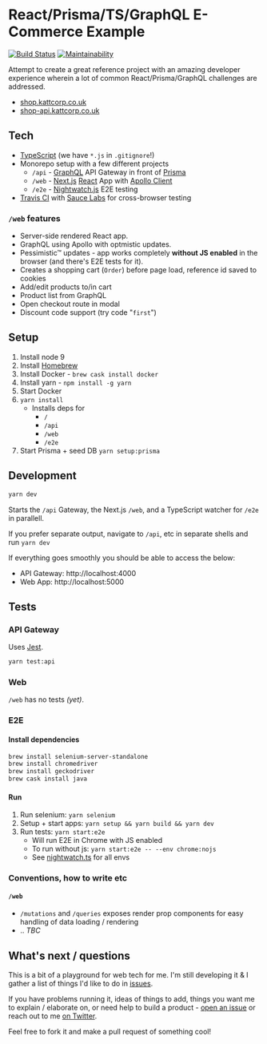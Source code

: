 # React/Prisma/TS/GraphQL E-Commerce Example

[![Build Status](https://travis-ci.org/KATT/shop.svg?branch=master)](https://travis-ci.org/KATT/shop) [![Maintainability](https://api.codeclimate.com/v1/badges/073d5e009a2b0cd2d0b9/maintainability)](https://codeclimate.com/github/KATT/shop/maintainability)

Attempt to create a great reference project with an amazing developer experience wherein a lot of common React/Prisma/GraphQL challenges are addressed.

- [shop.kattcorp.co.uk](https://shop.kattcorp.co.uk)
- [shop-api.kattcorp.co.uk](https://shop-api.kattcorp.co.uk)

## Tech

- [TypeScript](typescriptlang.org) (we have `*.js` in `.gitignore`!)
- Monorepo setup with a few different projects
  - `/api` - [GraphQL](http://graphql.org/) API Gateway in front of [Prisma](https://prismagraphql.com)
  - `/web` - [Next.js](https://github.com/zeit/next.js/) [React](https://reactjs.org/) App with [Apollo Client](https://www.apollographql.com/)
  - `/e2e` - [Nightwatch.js](http://nightwatchjs.org/) E2E testing
- [Travis CI](https://travis-ci.org) with [Sauce Labs](http://saucelabs.com/) for cross-browser testing

### `/web` features

- Server-side rendered React app.
- GraphQL using Apollo with optmistic updates.
- Pessimistic™ updates - app works completely **without JS enabled** in the browser (and there's E2E tests for it).
- Creates a shopping cart (`Order`) before page load, reference id saved to cookies
- Add/edit products to/in cart
- Product list from GraphQL
- Open checkout route in modal
- Discount code support (try code "`first`")

## Setup

1.  Install node 9
1.  Install [Homebrew](https://brew.sh/)
1.  Install Docker - `brew cask install docker`
1.  Install yarn - `npm install -g yarn`
1.  Start Docker
1.  `yarn install`
    - Installs deps for
      - `/`
      - `/api`
      - `/web`
      - `/e2e`
1.  Start Prisma + seed DB `yarn setup:prisma`

## Development

```sh
yarn dev
```

Starts the `/api` Gateway, the Next.js `/web`, and a TypeScript watcher for `/e2e` in parallell.

If you prefer separate output, navigate to `/api`, etc in separate shells and run `yarn dev`

If everything goes smoothly you should be able to access the below:

- API Gateway: http://localhost:4000
- Web App: http://localhost:5000

## Tests

### API Gateway

Uses [Jest](https://facebook.github.io/jest/).

```sh
yarn test:api
```

### Web

`/web` has no tests _(yet)_.

### E2E

#### Install dependencies

```sh
brew install selenium-server-standalone
brew install chromedriver
brew install geckodriver
brew cask install java
```

#### Run

1.  Run selenium: `yarn selenium`
1.  Setup + start apps: `yarn setup && yarn build && yarn dev`
1.  Run tests: `yarn start:e2e`
    - Will run E2E in Chrome with JS enabled
    - To run without js: `yarn start:e2e -- --env chrome:nojs`
    - See [nightwatch.ts](./e2e/src/nightwatch.ts) for all envs

### Conventions, how to write etc

#### `/web`

- `/mutations` and `/queries` exposes render prop components for easy handling of data loading / rendering
- .. _TBC_

## What's next / questions

This is a bit of a playground for web tech for me. I'm still developing it & I gather a list of things I'd like to do in [issues](https://github.com/KATT/shop/issues).

If you have problems running it, ideas of things to add, things you want me to explain / elaborate on, or need help to build a product - [open an issue](https://github.com/KATT/shop/issues/new) or reach out to me [on Twitter](https://twitter.com/alexheartjs).

Feel free to fork it and make a pull request of something cool!
